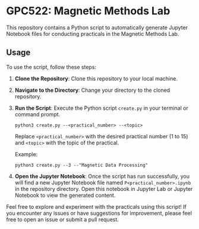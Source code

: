 # GPC522: Magnetic Methods Lab

This repository contains a Python script to automatically generate Jupyter Notebook files for conducting practicals in the Magnetic Methods Lab.

## Usage

To use the script, follow these steps:

1. **Clone the Repository**: Clone this repository to your local machine.

2. **Navigate to the Directory**: Change your directory to the cloned repository.

3. **Run the Script**: Execute the Python script `create.py` in your terminal or command prompt.

    ```
    python3 create.py --<practical_number> --<topic>
    ```

   Replace `<practical_number>` with the desired practical number (1 to 15) and `<topic>` with the topic of the practical.

   Example:
    ```
    python3 create.py --3 --"Magnetic Data Processing"
    ```

5. **Open the Jupyter Notebook**: Once the script has run successfully, you will find a new Jupyter Notebook file named `P<practical_number>.ipynb` in the repository directory. Open this notebook in Jupyter Lab or Jupyter Notebook to view the generated content.


Feel free to explore and experiment with the practicals using this script! If you encounter any issues or have suggestions for improvement, please feel free to open an issue or submit a pull request.



